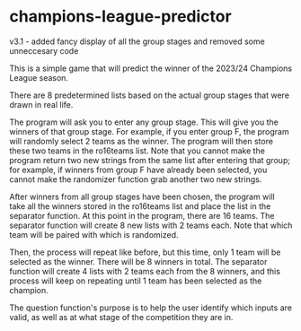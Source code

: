 # champions-league-predictor

v3.1 - added fancy display of all the group stages and removed some unneccesary code

This is a simple game that will predict the winner of the 2023/24 Champions League season.

There are 8 predetermined lists based on the actual group stages that were drawn in real life. 

The program will ask you to enter any group stage. This will give you the winners of that group stage. For example, if you enter group F, the program will randomly select 2 teams as the winner. The program will then store these two teams in the ro16teams list. Note that you cannot make the program return two new strings from the same list after entering that group; for example, if winners from group F have already been selected, you cannot make the randomizer function grab another two new strings.

After winners from all group stages have been chosen, the program will take all the winners stored in the ro16teams list and place the list in the separator function. At this point in the program, there are 16 teams. The separator function will create 8 new lists with 2 teams each. Note that which team will be paired with which is randomized.

Then, the process will repeat like before, but this time, only 1 team will be selected as the winner. There will be 8 winners in total. The separator function will create 4 lists with 2 teams each from the 8 winners, and this process will keep on repeating until 1 team has been selected as the champion.

The question function's purpose is to help the user identify which inputs are valid, as well as at what stage of the competition they are in.
